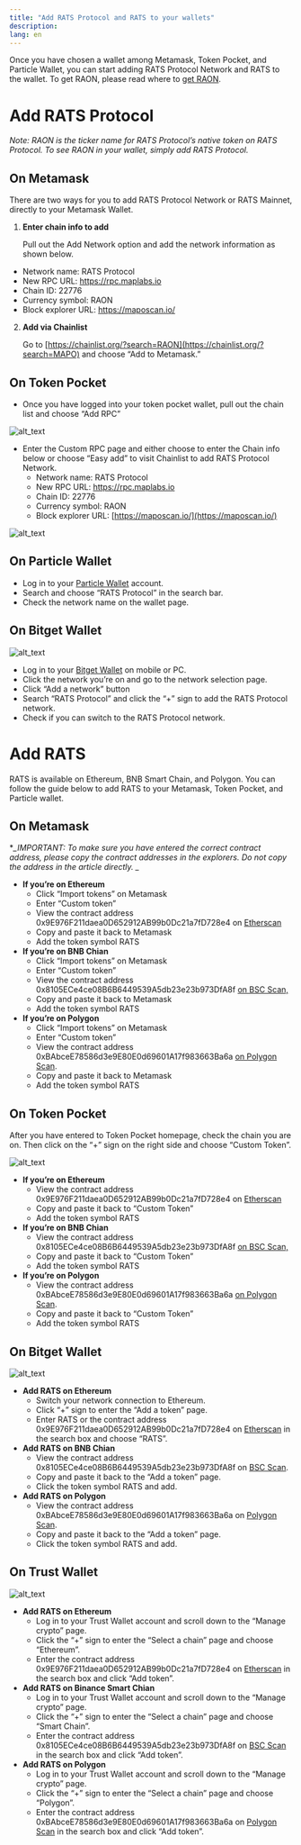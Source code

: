 ```yaml
---
title: "Add RATS Protocol and RATS to your wallets"
description: 
lang: en
---
```


Once you have chosen a wallet among Metamask, Token Pocket, and Particle Wallet, you can start adding RATS Protocol Network and RATS to the wallet. To get RAON, please read where to [get RAON](/get-map).


# **Add RATS Protocol**

_Note: RAON is the ticker name for RATS Protocol’s native token on RATS Protocol. To see RAON in your wallet, simply add RATS Protocol._


## **On Metamask**

There are two ways for you to add RATS Protocol Network or RATS Mainnet, directly to your Metamask Wallet.



1. **Enter chain info to add**

    Pull out the Add Network option and add the network information as shown below.

* Network name: RATS Protocol 
* New RPC URL: https://rpc.maplabs.io
* Chain ID: 22776
* Currency symbol: RAON
* Block explorer URL: https://maposcan.io/
2. **Add via Chainlist**

    Go to  [https://chainlist.org/?search=RAON](https://chainlist.org/?search=MAPO) and choose “Add to Metamask.”



## **On Token Pocket**



* Once you have logged into your token pocket wallet, pull out the chain list and choose “Add RPC”

    



![alt_text](/images/article/images/add-map-relay-chain-1.png "image_tooltip")


* Enter the Custom RPC page and either choose to enter the Chain info below or choose “Easy add” to visit Chainlist to add RATS Protocol Network.
    * Network name: RATS Protocol
    * New RPC URL: https://rpc.maplabs.io
    * Chain ID: 22776
    * Currency symbol: RAON
    * Block explorer URL: [https://maposcan.io/](https://maposcan.io/)





![alt_text](/images/article/images/add-map-relay-chain-2.png "image_tooltip")



## **On Particle Wallet**



* Log in to your [Particle Wallet](https://wallet.particle.network/) account.
* Search and choose “RATS Protocol” in the search bar.
* Check the network name on the wallet page. 


## **On Bitget Wallet**

![alt_text](/images/article/images/add-map-relay-chain-4.png "image_tooltip")

* Log in to your [Bitget Wallet](https://web3.Bitget.com/en) on mobile or PC.
* Click the network you’re on and go to the network selection page.
* Click “Add a network” button
* Search “RATS Protocol” and click the “+” sign to add the RATS Protocol network.
* Check if you can switch to the RATS Protocol network.



# **Add RATS**

RATS is available on Ethereum, BNB Smart Chain, and Polygon. You can follow the guide below to add RATS to your Metamask, Token Pocket, and Particle wallet.


## **On Metamask**

**_*IMPORTANT: To make sure you have entered the correct contract address, please copy the contract addresses in the explorers. Do not copy the address in the article directly. _**



* **If you’re on Ethereum**
    * Click “Import tokens” on Metamask
    * Enter “Custom token”
    * View the contract address 0x9E976F211daea0D652912AB99b0Dc21a7fD728e4 on [Etherscan](https://etherscan.io/token/0x9e976f211daea0d652912ab99b0dc21a7fd728e4) 
    * Copy and paste it back to Metamask
    * Add the token symbol RATS
* **If you’re on BNB Chian**
    * Click “Import tokens” on Metamask
    * Enter “Custom token”
    * View the contract address 0x8105ECe4ce08B6B6449539A5db23e23b973DfA8f [on BSC Scan,](https://bscscan.com/address/0x8105ECe4ce08B6B6449539A5db23e23b973DfA8f)
    * Copy and paste it back to Metamask
    * Add the token symbol RATS
* **If you’re on Polygon**
    * Click “Import tokens” on Metamask
    * Enter “Custom token”
    * View the contract address 0xBAbceE78586d3e9E80E0d69601A17f983663Ba6a [on Polygon Scan](https://polygonscan.com/address/0xBAbceE78586d3e9E80E0d69601A17f983663Ba6a).
    * Copy and paste it back to Metamask
    * Add the token symbol RATS


## **On Token Pocket**

After you have entered to Token Pocket homepage,  check the chain you are on. Then click on the “+” sign on the right side and choose “Custom Token”.




![alt_text](/images/article/images/add-map-relay-chain-3.png "image_tooltip")




* **If you’re on Ethereum**
    * View the contract address 0x9E976F211daea0D652912AB99b0Dc21a7fD728e4 on [Etherscan](https://etherscan.io/token/0x9e976f211daea0d652912ab99b0dc21a7fd728e4) 
    * Copy and paste it back to  “Custom Token”
    * Add the token symbol RATS
* **If you’re on BNB Chian**
    * View the contract address 0x8105ECe4ce08B6B6449539A5db23e23b973DfA8f [on BSC Scan,](https://bscscan.com/address/0x8105ECe4ce08B6B6449539A5db23e23b973DfA8f)
    * Copy and paste it back to “Custom Token”
    * Add the token symbol RATS
* **If you’re on Polygon**
    * View the contract address 0xBAbceE78586d3e9E80E0d69601A17f983663Ba6a [on Polygon Scan](https://polygonscan.com/address/0xBAbceE78586d3e9E80E0d69601A17f983663Ba6a).
    * Copy and paste it back to  “Custom Token”
    * Add the token symbol RATS



## **On Bitget Wallet**

![alt_text](/images/article/images/add-map-relay-chain-6.png "image_tooltip")


* **Add RATS on Ethereum**
    * Switch your network connection to Ethereum. 
    * Click “+” sign to enter the “Add a token” page.
    * Enter RATS or the contract address 0x9E976F211daea0D652912AB99b0Dc21a7fD728e4 on [Etherscan](https://etherscan.io/token/0x9e976f211daea0d652912ab99b0dc21a7fd728e4) in the search box and choose “RATS”.
* **Add RATS on BNB Chian**
    * View the contract address 0x8105ECe4ce08B6B6449539A5db23e23b973DfA8f on [BSC Scan](https://bscscan.com/address/0x8105ECe4ce08B6B6449539A5db23e23b973DfA8f).
    * Copy and paste it back to the “Add a token” page.
    * Click the token symbol RATS and add.
* **Add RATS on Polygon**
    * View the contract address 0xBAbceE78586d3e9E80E0d69601A17f983663Ba6a on [Polygon Scan](https://polygonscan.com/address/0xBAbceE78586d3e9E80E0d69601A17f983663Ba6a).
    * Copy and paste it back to the “Add a token” page.
    * Click the token symbol RATS and add.




## **On Trust Wallet**

![alt_text](/images/article/images/add-map-relay-chain-5.png "image_tooltip")


* **Add RATS on Ethereum**
    * Log in to your Trust Wallet account and scroll down to the “Manage crypto” page. 
    * Click the “+” sign to enter the “Select a chain” page and choose “Ethereum”.
    * Enter the contract address 0x9E976F211daea0D652912AB99b0Dc21a7fD728e4 on [Etherscan](https://etherscan.io/token/0x9e976f211daea0d652912ab99b0dc21a7fd728e4) in the search box and click “Add token”.
* **Add RATS on Binance Smart Chian**
    * Log in to your Trust Wallet account and scroll down to the “Manage crypto” page.
    * Click the “+” sign to enter the “Select a chain” page and choose “Smart Chain”.
    * Enter the contract address  0x8105ECe4ce08B6B6449539A5db23e23b973DfA8f on [BSC Scan](https://bscscan.com/address/0x8105ECe4ce08B6B6449539A5db23e23b973DfA8f) in the search box and click “Add token”.
* **Add RATS on Polygon**
    * Log in to your Trust Wallet account and scroll down to the “Manage crypto” page.
    * Click the “+” sign to enter the “Select a chain” page and choose “Polygon”.
    * Enter the contract address  0xBAbceE78586d3e9E80E0d69601A17f983663Ba6a on [Polygon Scan](https://polygonscan.com/address/0xBAbceE78586d3e9E80E0d69601A17f983663Ba6a) in the search box and click “Add token”.
